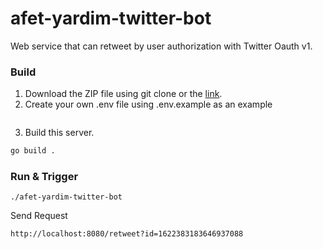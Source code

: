 # afet-yardim-twitter-bot
Web service that can retweet by user authorization with Twitter Oauth v1.

### Build
1. Download the ZIP file using git clone or the [link](https://github.com/acikkaynak/afet-yardim-bot/archive/refs/heads/main.zip).
2. Create your own .env file using .env.example as an example
```

```
3. Build this server.
```bash
go build .
```

### Run & Trigger
```
./afet-yardim-twitter-bot
```
Send Request
```url
http://localhost:8080/retweet?id=1622383183646937088
```
